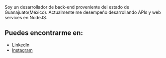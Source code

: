 <!--
**jesusGZ/jesusGZ** is a ✨ _special_ ✨ repository because its `README.md` (this file) appears on your GitHub profile.

Here are some ideas to get you started:

- 🔭 I’m currently working on ...
- 🌱 I’m currently learning ...
- 👯 I’m looking to collaborate on ...
- 🤔 I’m looking for help with ...
- 💬 Ask me about ...
- 📫 How to reach me: ...
- 😄 Pronouns: ...
- ⚡ Fun fact: ...
-->

Soy un desarrollador de back-end proveniente del estado de Guanajuato(México). Actualmente me desempeño desarrollando APIs y web services en NodeJS.

## Puedes encontrarme en:

- [LinkedIn](https://www.linkedin.com/in/jesús-antonio-garcía-zurita-85b3941a9)
- [Instagram](https://www.instagram.com/jesus.gr.zr/)
